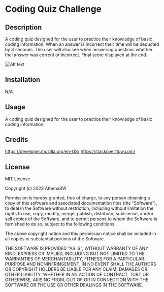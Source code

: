 # Coding Quiz Challenge

## Description

A coding quiz designed for the user to practice their knowledge of basic coding information. When an answer is incorrect their time will be deducted by 3 seconds. 
The user will also see when answering questions whether thei answer was corrent or incorrect. Final score displayed at the end.

![Alt text](../../../../Screenshot%202023-03-27%20191656.png)


## Installation

N/A

## Usage

A coding quiz designed for the user to practice their knowledge of basic coding information. 


## Credits

https://developer.mozilla.org/en-US/
https://stackoverflow.com/

## License

MIT License

Copyright (c) 2023 AthenaBW

Permission is hereby granted, free of charge, to any person obtaining a copy
of this software and associated documentation files (the "Software"), to deal
in the Software without restriction, including without limitation the rights
to use, copy, modify, merge, publish, distribute, sublicense, and/or sell
copies of the Software, and to permit persons to whom the Software is
furnished to do so, subject to the following conditions:

The above copyright notice and this permission notice shall be included in all
copies or substantial portions of the Software.

THE SOFTWARE IS PROVIDED "AS IS", WITHOUT WARRANTY OF ANY KIND, EXPRESS OR
IMPLIED, INCLUDING BUT NOT LIMITED TO THE WARRANTIES OF MERCHANTABILITY,
FITNESS FOR A PARTICULAR PURPOSE AND NONINFRINGEMENT. IN NO EVENT SHALL THE
AUTHORS OR COPYRIGHT HOLDERS BE LIABLE FOR ANY CLAIM, DAMAGES OR OTHER
LIABILITY, WHETHER IN AN ACTION OF CONTRACT, TORT OR OTHERWISE, ARISING FROM,
OUT OF OR IN CONNECTION WITH THE SOFTWARE OR THE USE OR OTHER DEALINGS IN THE
SOFTWARE.
